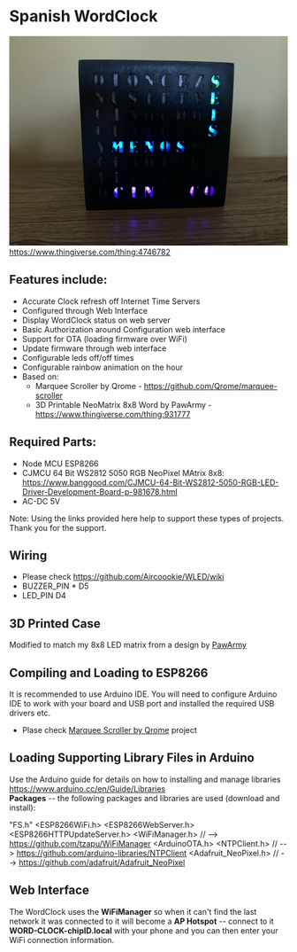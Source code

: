 # Spanish WordClock

![](img.jpg)
https://www.thingiverse.com/thing:4746782

## Features include:
* Accurate Clock refresh off Internet Time Servers
* Configured through Web Interface
* Display WordClock status on web server
* Basic Authorization around Configuration web interface
* Support for OTA (loading firmware over WiFi)
* Update firmware through web interface
* Configurable leds off/off times
* Configurable rainbow animation on the hour
* Based on:
  * Marquee Scroller by Qrome - https://github.com/Qrome/marquee-scroller 
  * 3D Printable NeoMatrix 8x8 Word by PawArmy - https://www.thingiverse.com/thing:931777

## Required Parts:
* Node MCU ESP8266
* CJMCU 64 Bit WS2812 5050 RGB NeoPixel MAtrix 8x8: https://www.banggood.com/CJMCU-64-Bit-WS2812-5050-RGB-LED-Driver-Development-Board-p-981678.html
* AC-DC 5V

Note: Using the links provided here help to support these types of projects. Thank you for the support.  

## Wiring 
* Please check https://github.com/Aircoookie/WLED/wiki 
* BUZZER_PIN *  D5
* LED_PIN     D4

## 3D Printed Case
Modified to match my 8x8 LED matrix from a design by [PawArmy](https://www.thingiverse.com/thing:931777)

## Compiling and Loading to ESP8266
It is recommended to use Arduino IDE.  You will need to configure Arduino IDE to work with your board and USB port and installed the required USB drivers etc.  
* Plase check [Marquee Scroller by Qrome](https://github.com/Qrome/marquee-scroller) project

## Loading Supporting Library Files in Arduino
Use the Arduino guide for details on how to installing and manage libraries https://www.arduino.cc/en/Guide/Libraries  
**Packages** -- the following packages and libraries are used (download and install):  

"FS.h"
<ESP8266WiFi.h>
<ESP8266WebServer.h>
<ESP8266HTTPUpdateServer.h>
<WiFiManager.h> // --> https://github.com/tzapu/WiFiManager
<ArduinoOTA.h>
<NTPClient.h> // --> https://github.com/arduino-libraries/NTPClient
<Adafruit_NeoPixel.h> // --> https://github.com/adafruit/Adafruit_NeoPixel

## Web Interface
The WordClock uses the **WiFiManager** so when it can't find the last network it was connected to 
it will become a **AP Hotspot** -- connect to it **WORD-CLOCK-chipID.local** with your phone and you can then enter your WiFi connection information.

